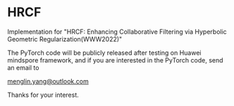 # HRCF
Implementation for "HRCF: Enhancing Collaborative Filtering via Hyperbolic Geometric Regularization(WWW2022)"


The PyTorch code will be publicly released after testing on Huawei mindspore framework, and if you are interested in the PyTorch code, send an email to 

menglin.yang@outlook.com

Thanks for your interest.
